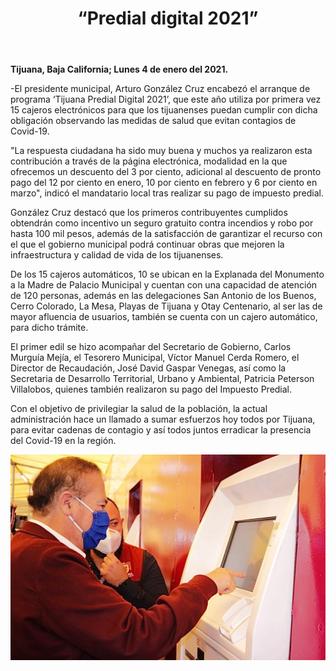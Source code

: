 ﻿---
layout: blog
title: “Predial digital 2021”
Date: 2021-01-04
categories: tijuana
permalink: /:categories/:title:output_ext
image: /img/cnr/2020-01-04-predial-digital-2021.jpeg
alt: “ “
autor:
---


**Tijuana, Baja California; Lunes 4 de enero del 2021.** 


-El presidente municipal, Arturo González Cruz encabezó el arranque de programa ‘Tijuana Predial Digital 2021’, que este año utiliza por primera vez 15 cajeros electrónicos para que los tijuanenses puedan cumplir con dicha obligación observando las medidas de salud que evitan contagios de Covid-19. 


"La respuesta ciudadana ha sido muy buena y muchos ya realizaron esta contribución a través de la página electrónica, modalidad en la que ofrecemos un descuento del 3 por ciento, adicional al descuento de pronto pago del 12 por ciento en enero, 10 por ciento en febrero y 6 por ciento en marzo", indicó el mandatario local tras realizar su pago de impuesto predial.


González Cruz destacó que los primeros contribuyentes cumplidos obtendrán como incentivo un  seguro gratuito contra incendios y robo por hasta 100 mil pesos, además de la satisfacción de garantizar el recurso con el que el gobierno municipal podrá continuar obras que mejoren la infraestructura y calidad de vida de los tijuanenses.


De los 15 cajeros automáticos, 10 se ubican en la Explanada del Monumento a la Madre de Palacio Municipal y cuentan con una capacidad de atención de 120 personas, además en las delegaciones San Antonio de los Buenos, Cerro Colorado, La Mesa, Playas de Tijuana y Otay Centenario, al ser las de mayor afluencia de usuarios, también se cuenta con un cajero automático, para dicho trámite. 


El primer edil se hizo acompañar del Secretario de Gobierno, Carlos Murguía Mejía, el Tesorero Municipal, Víctor Manuel Cerda Romero, el Director de Recaudación, José David Gaspar Venegas,  así como la Secretaria de Desarrollo Territorial, Urbano y Ambiental, Patricia Peterson Villalobos, quienes también realizaron su pago del Impuesto Predial. 


Con el objetivo de privilegiar la salud de la población, la actual administración hace un llamado a sumar esfuerzos hoy todos por Tijuana, para evitar cadenas de contagio y así todos juntos erradicar la presencia del Covid-19 en la región.

<div id="carouselExampleSlidesOnly" class="carousel slide" data-ride="carousel">
  <div class="carousel-inner">
    <div class="carousel-item active">
       <img class="d-block w-100" src="/img/cnr/2020-01-04-predial-digital-2021.jpeg" loading="lazy"  alt="">
    </div>
  </div>
</div>